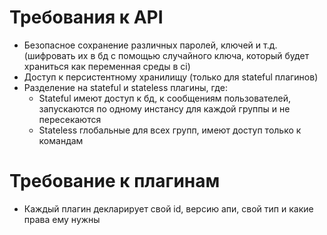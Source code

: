 # Требования к API

* Безопасное сохранение различных паролей, ключей и т.д. (шифровать их в бд с помощью случайного ключа, который будет храниться как переменная среды в ci)
* Доступ к персистентному хранилищу (только для stateful плагинов)
* Разделение на stateful и stateless плагины, где:
    * Stateful имеют доступ к бд, к сообщениям пользователей, запускаются по одному инстансу для каждой группы и не пересекаются
    * Stateless глобальные для всех групп, имеют доступ только к командам

# Требование к плагинам

* Каждый плагин декларирует свой id, версию апи, свой тип и какие права ему нужны
